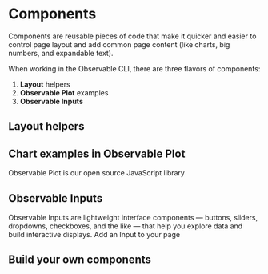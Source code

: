 # Components

Components are reusable pieces of code that make it quicker and easier to control page layout and add common page content (like charts, big numbers, and expandable text).

When working in the Observable CLI, there are three flavors of components: 

1. **Layout** helpers 
2. **Observable Plot** examples 
3. **Observable Inputs**

## Layout helpers

## Chart examples in Observable Plot

Observable Plot is our open source JavaScript library 

## Observable Inputs

Observable Inputs are lightweight interface components — buttons, sliders, dropdowns, checkboxes, and the like — that help you explore data and build interactive displays. Add an Input to your page 

## Build your own components 









